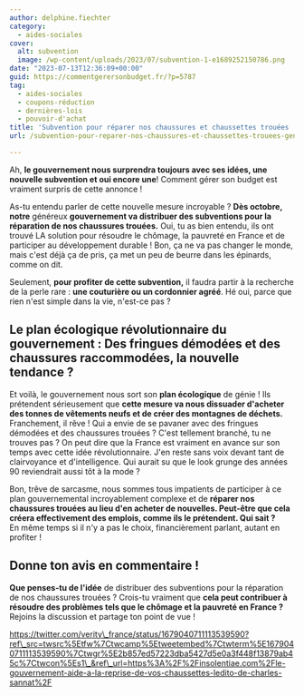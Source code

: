 ```yaml
---
author: delphine.fiechter
category:
  - aides-sociales
cover:
  alt: subvention
  image: /wp-content/uploads/2023/07/subvention-1-e1689252150786.png
date: "2023-07-13T12:36:09+00:00"
guid: https://commentgerersonbudget.fr/?p=5787
tag:
  - aides-sociales
  - coupons-réduction
  - dernières-lois
  - pouvoir-d'achat
title: 'Subvention pour réparer nos chaussures et chaussettes trouées : Génie ou absurdité ?'
url: /subvention-pour-reparer-nos-chaussures-et-chaussettes-trouees-genie-ou-absurdite/

---
```

Ah, **le gouvernement nous surprendra toujours avec ses idées, une nouvelle subvention et oui encore une**! Comment gérer son budget est vraiment surpris de cette annonce !

As-tu entendu parler de cette nouvelle mesure incroyable ? **Dès octobre, notre** généreux **gouvernement va distribuer des subventions pour la réparation de nos chaussures trouées.** Oui, tu as bien entendu, ils ont trouvé LA solution pour résoudre le chômage, la pauvreté en France et de participer au développement durable ! Bon, ça ne va pas changer le monde, mais c'est déjà ça de pris, ça met un peu de beurre dans les épinards, comme on dit.

Seulement, **pour profiter de cette subvention,** il faudra partir à la recherche de la perle rare : **une couturière ou un cordonnier agréé**. Hé oui, parce que rien n'est simple dans la vie, n'est-ce pas ?

## Le plan écologique révolutionnaire du gouvernement : Des fringues démodées et des chaussures raccommodées, la nouvelle tendance ?

Et voilà, le gouvernement nous sort son **plan écologique** de génie ! Ils prétendent sérieusement que **cette mesure va nous dissuader d'acheter des tonnes de vêtements neufs et de créer des montagnes de déchets.** Franchement, il rêve ! Qui a envie de se pavaner avec des fringues démodées et des chaussures trouées ? C'est tellement branché, tu ne trouves pas ? On peut dire que la France est vraiment en avance sur son temps avec cette idée révolutionnaire. J'en reste sans voix devant tant de clairvoyance et d'intelligence. Qui aurait su que le look grunge des années 90 reviendrait aussi tôt à la mode ?

Bon, trêve de sarcasme, nous sommes tous impatients de participer à ce plan gouvernemental incroyablement complexe et de **réparer nos chaussures trouées au lieu d'en acheter de nouvelles. Peut-être que cela créera effectivement des emplois, comme ils le prétendent. Qui sait ?**  
En même temps si il n'y a pas le choix, financièrement parlant, autant en profiter !

## Donne ton avis en commentaire !

**Que penses-tu de l'idée** de distribuer des subventions pour la réparation de nos chaussures trouées ? Crois-tu vraiment que **cela peut contribuer à résoudre des problèmes tels que le chômage et la pauvreté en France ?** Rejoins la discussion et partage ton point de vue !

https://twitter.com/verity\_france/status/1679040711113539590?ref\_src=twsrc%5Etfw%7Ctwcamp%5Etweetembed%7Ctwterm%5E1679040711113539590%7Ctwgr%5E2b857ed57223dba5427d5e0a3f448f13879ab45c%7Ctwcon%5Es1\_&ref\_url=https%3A%2F%2Finsolentiae.com%2Fle-gouvernement-aide-a-la-reprise-de-vos-chaussettes-ledito-de-charles-sannat%2F
